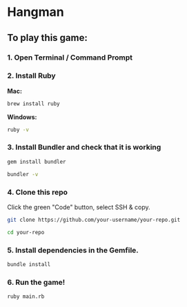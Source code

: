 # Hangman


## To play this game:
### 1. Open Terminal / Command Prompt
### 2. Install Ruby
  **Mac:**
  ```bash
  brew install ruby
  ```
  **Windows:**
  ```bash
  ruby -v
  ```
### 3. Install Bundler and check that it is working
  ```bash
  gem install bundler
  ```
  ```bash
  bundler -v
  ```
### 4. Clone this repo
 Click the green "Code" button, select SSH & copy.
  ```bash
  git clone https://github.com/your-username/your-repo.git
  ```
  ```bash
  cd your-repo
  ```
### 5. Install dependencies in the Gemfile.
  ```bash
  bundle install
  ```
### 6. Run the game!
  ```bash
  ruby main.rb
  ```
